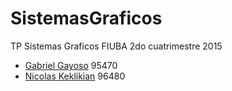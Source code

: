 # SistemasGraficos
TP Sistemas Graficos FIUBA 2do cuatrimestre 2015

* [Gabriel Gayoso](https://github.com/gayoso) 95470
* [Nicolas Keklikian](https://github.com/nkeklikian) 96480
